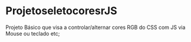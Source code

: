 # ProjetoseletocoresrJS
Projeto Básico que visa a controlar/alternar cores RGB  do CSS  com JS via Mouse ou teclado  etc;
